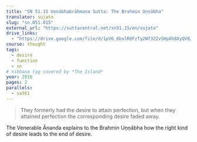 ```yaml
---
title: "SN 51.15 Uṇṇābhabrāhmaṇa Sutta: The Brahmin Uṇṇābha"
translator: sujato
slug: "sn.051.015"
external_url: "https://suttacentral.net/sn51.15/en/sujato"
drive_links:
  - "https://drive.google.com/file/d/1pV6_6bxlR8FzTy2Wf322vSHpXh8XyQVO/view?usp=drivesdk"
course: thought
tags:
  - desire
  - function
  - sn
# nibbana tag covered by *The Island*
year: 2018
pages: 2
parallels:
  - sa561
---
```


> They formerly had the desire to attain perfection, but when they attained perfection the corresponding desire faded away.

The Venerable Ānanda explains to the Brahmin Uṇṇābha how the right kind of desire leads to the end of desire.
